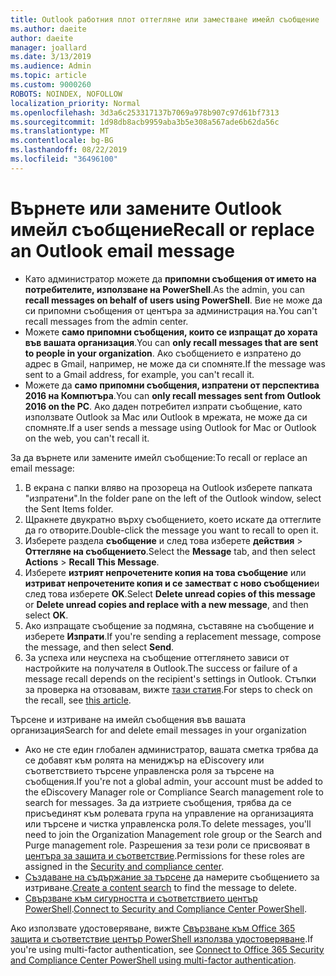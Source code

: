 ```yaml
---
title: Outlook работния плот оттегляне или заместване имейл съобщение
ms.author: daeite
author: daeite
manager: joallard
ms.date: 3/13/2019
ms.audience: Admin
ms.topic: article
ms.custom: 9000260
ROBOTS: NOINDEX, NOFOLLOW
localization_priority: Normal
ms.openlocfilehash: 3d3a6c253317137b7069a978b907c97d61bf7313
ms.sourcegitcommit: 1d98db8acb9959aba3b5e308a567ade6b62da56c
ms.translationtype: MT
ms.contentlocale: bg-BG
ms.lasthandoff: 08/22/2019
ms.locfileid: "36496100"
---
```

# <a name="recall-or-replace-an-outlook-email-message"></a><span data-ttu-id="017c8-102">Върнете или замените Outlook имейл съобщение</span><span class="sxs-lookup"><span data-stu-id="017c8-102">Recall or replace an Outlook email message</span></span>

- <span data-ttu-id="017c8-103">Като администратор можете да **припомни съобщения от името на потребителите, използване на PowerShell**.</span><span class="sxs-lookup"><span data-stu-id="017c8-103">As the admin, you can **recall messages on behalf of users using PowerShell**.</span></span> <span data-ttu-id="017c8-104">Вие не може да си припомни съобщения от центъра за администрация на.</span><span class="sxs-lookup"><span data-stu-id="017c8-104">You can't recall messages from the admin center.</span></span>
- <span data-ttu-id="017c8-105">Можете **само припомни съобщения, които се изпращат до хората във вашата организация**.</span><span class="sxs-lookup"><span data-stu-id="017c8-105">You can **only recall messages that are sent to people in your organization**.</span></span> <span data-ttu-id="017c8-106">Ако съобщението е изпратено до адрес в Gmail, например, не може да си спомняте.</span><span class="sxs-lookup"><span data-stu-id="017c8-106">If the message was sent to a Gmail address, for example, you can't recall it.</span></span>
- <span data-ttu-id="017c8-107">Можете да **само припомни съобщения, изпратени от перспектива 2016 на Компютъра**.</span><span class="sxs-lookup"><span data-stu-id="017c8-107">You can **only recall messages sent from Outlook 2016 on the PC**.</span></span> <span data-ttu-id="017c8-108">Ако даден потребител изпрати съобщение, като използвате Outlook за Mac или Outlook в мрежата, не може да си спомняте.</span><span class="sxs-lookup"><span data-stu-id="017c8-108">If a user sends a message using Outlook for Mac or Outlook on the web, you can't recall it.</span></span>

<span data-ttu-id="017c8-109">За да върнете или замените имейл съобщение:</span><span class="sxs-lookup"><span data-stu-id="017c8-109">To recall or replace an email message:</span></span>

1. <span data-ttu-id="017c8-110">В екрана с папки вляво на прозореца на Outlook изберете папката "изпратени".</span><span class="sxs-lookup"><span data-stu-id="017c8-110">In the folder pane on the left of the Outlook window, select the Sent Items folder.</span></span>
1. <span data-ttu-id="017c8-111">Щракнете двукратно върху съобщението, което искате да оттеглите да го отворите.</span><span class="sxs-lookup"><span data-stu-id="017c8-111">Double-click the message you want to recall to open it.</span></span>
1. <span data-ttu-id="017c8-112">Изберете раздела **съобщение** и след това изберете **действия** > **Оттегляне на съобщението**.</span><span class="sxs-lookup"><span data-stu-id="017c8-112">Select the **Message** tab, and then select **Actions** > **Recall This Message**.</span></span>
1. <span data-ttu-id="017c8-113">Изберете **изтрият непрочетените копия на това съобщение** или **изтриват непрочетените копия и се заместват с ново съобщение**и след това изберете **OK**.</span><span class="sxs-lookup"><span data-stu-id="017c8-113">Select **Delete unread copies of this message** or **Delete unread copies and replace with a new message**, and then select **OK**.</span></span>
1. <span data-ttu-id="017c8-114">Ако изпращате съобщение за подмяна, съставяне на съобщение и изберете **Изпрати**.</span><span class="sxs-lookup"><span data-stu-id="017c8-114">If you're sending a replacement message, compose the message, and then select **Send**.</span></span>
1. <span data-ttu-id="017c8-115">За успеха или неуспеха на съобщение оттеглянето зависи от настройките на получателя в Outlook.</span><span class="sxs-lookup"><span data-stu-id="017c8-115">The success or failure of a message recall depends on the recipient's settings in Outlook.</span></span> <span data-ttu-id="017c8-116">Стъпки за проверка на отзовавам, вижте [тази статия](https://support.office.com/article/35027f88-d655-4554-b4f8-6c0729a723a0).</span><span class="sxs-lookup"><span data-stu-id="017c8-116">For steps to check on the recall, see [this article](https://support.office.com/article/35027f88-d655-4554-b4f8-6c0729a723a0).</span></span>

<span data-ttu-id="017c8-117">Търсене и изтриване на имейл съобщения във вашата организация</span><span class="sxs-lookup"><span data-stu-id="017c8-117">Search for and delete email messages in your organization</span></span>

- <span data-ttu-id="017c8-118">Ако не сте един глобален администратор, вашата сметка трябва да се добавят към ролята на мениджър на eDiscovery или съответствието търсене управленска роля за търсене на съобщения.</span><span class="sxs-lookup"><span data-stu-id="017c8-118">If you're not a global admin, your account must be added to the eDiscovery Manager role or Compliance Search management role to search for messages.</span></span> <span data-ttu-id="017c8-119">За да изтриете съобщения, трябва да се присъединят към ролевата група на управление на организацията или търсене и чистка управленска роля.</span><span class="sxs-lookup"><span data-stu-id="017c8-119">To delete messages, you'll need to join the Organization Management role group or the Search and Purge management role.</span></span> <span data-ttu-id="017c8-120">Разрешения за тези роли се присвояват в [центъра за защита и съответствие](https://go.microsoft.com/fwlink/?linkid=2083731).</span><span class="sxs-lookup"><span data-stu-id="017c8-120">Permissions for these roles are assigned in the [Security and compliance center](https://go.microsoft.com/fwlink/?linkid=2083731).</span></span>
- <span data-ttu-id="017c8-121">[Създаване на съдържание за търсене](https://docs.microsoft.com/office365/securitycompliance/content-search) да намерите съобщението за изтриване.</span><span class="sxs-lookup"><span data-stu-id="017c8-121">[Create a content search](https://docs.microsoft.com/office365/securitycompliance/content-search) to find the message to delete.</span></span>
- <span data-ttu-id="017c8-122">[Свързване към сигурността и съответствието център PowerShell](https://docs.microsoft.com/powershell/exchange/office-365-scc/connect-to-scc-powershell/connect-to-scc-powershell?view=exchange-ps).</span><span class="sxs-lookup"><span data-stu-id="017c8-122">[Connect to Security and Compliance Center PowerShell](https://docs.microsoft.com/powershell/exchange/office-365-scc/connect-to-scc-powershell/connect-to-scc-powershell?view=exchange-ps).</span></span>

<span data-ttu-id="017c8-123">Ако използвате удостоверяване, вижте [Свързване към Office 365 защита и съответствие център PowerShell използва удостоверяване](https://docs.microsoft.com/powershell/exchange/office-365-scc/connect-to-scc-powershell/mfa-connect-to-scc-powershell?view=exchange-ps).</span><span class="sxs-lookup"><span data-stu-id="017c8-123">If you're using multi-factor authentication, see [Connect to Office 365 Security and Compliance Center PowerShell using multi-factor authentication](https://docs.microsoft.com/powershell/exchange/office-365-scc/connect-to-scc-powershell/mfa-connect-to-scc-powershell?view=exchange-ps).</span></span>